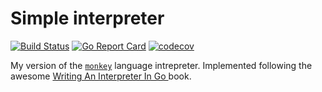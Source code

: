 # Simple interpreter

[![Build Status](https://travis-ci.com/grzkv/m-interpreter.svg?branch=master)](https://travis-ci.com/grzkv/m-interpreter)
[![Go Report Card](https://goreportcard.com/badge/github.com/grzkv/m-interpreter)](https://goreportcard.com/report/github.com/grzkv/m-interpreter)
[![codecov](https://codecov.io/gh/grzkv/m-interpreter/branch/master/graph/badge.svg)](https://codecov.io/gh/grzkv/m-interpreter)

My version of the [`monkey`](https://interpreterbook.com/#the-monkey-programming-language) language intrepreter. Implemented following the awesome [Writing An Interpreter In Go
](https://interpreterbook.com) book.
